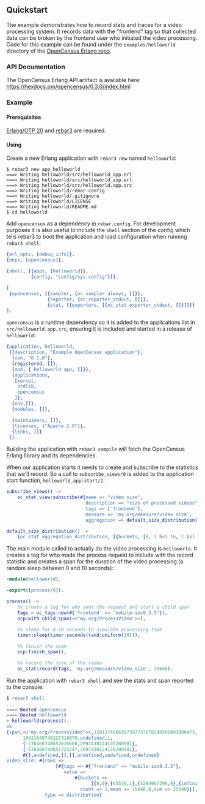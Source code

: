 ## Quickstart

The example demonstrates how to record stats and traces for a video processing system. It records data with the "frontend" tag so that collected data can be broken by the frontend user who initiated the video processing. Code for this example can be found under the `examples/helloworld` directory of the [OpenCensus Erlang repo](https://github.com/census-instrumentation/opencensus-erlang).

### API Documentation

The OpenCensus Erlang API artifact is available here: https://hexdocs.pm/opencensus/0.3.0/index.html

### Example

#### Prerequisites

[Erlang/OTP 20](https://erlang.org) and [rebar3](https://rebar3.org) are required. 

#### Using

Create a new Erlang application with `rebar3 new` named `helloworld`:

```shell
$ rebar3 new app helloworld
===> Writing helloworld/src/helloworld_app.erl
===> Writing helloworld/src/helloworld_sup.erl
===> Writing helloworld/src/helloworld.app.src
===> Writing helloworld/rebar.config
===> Writing helloworld/.gitignore
===> Writing helloworld/LICENSE
===> Writing helloworld/README.md
$ cd helloworld
```

Add `opencensus` as a dependency in `rebar.config`. For development purposes it is also useful to include the `shell` section of the config which tells rebar3 to boot the application and load configuration when running `rebar3 shell`:

```erlang
{erl_opts, [debug_info]}.
{deps, [opencensus]}.

{shell, [{apps, [helloworld]},
         {config, "config/sys.config"}]}.
```

```erlang
[
 {opencensus, [{sampler, {oc_sampler_always, []}},
               {reporter, {oc_reporter_stdout, []}},
               {stat, [{exporters, [{oc_stat_exporter_stdout, []}]}]}
].
```

`opencensus` is a runtime dependency so it is added to the applications list in `src/helloworld.app.src`, ensuring it is included and started in a release of `helloworld`:

```erlang
{application, helloworld,
 [{description, "Example OpenCensus application"},
  {vsn, "0.1.0"},
  {registered, []},
  {mod, { helloworld_app, []}},
  {applications,
   [kernel,
    stdlib,
    opencensus
   ]},
  {env,[]},
  {modules, []},

  {maintainers, []},
  {licenses, ["Apache 2.0"]},
  {links, []}
 ]}.
```

Building the application with `rebar3 compile` will fetch the OpenCensus Erlang library and its dependencies.

When our application starts it needs to create and subscribe to the statistics that we'll record. So a call to `subscribe_views/0` is added to the application start function, `helloworld_app:start/2`:

```erlang
subscribe_views() ->
    oc_stat_view:subscribe(#{name => "video_size",
                             description => "size of processed videos",
                             tags => ['frontend'],
                             measure => 'my.org/measure/video_size',
                             aggregation => default_size_distribution()}).

default_size_distribution() ->
    {oc_stat_aggregation_distribution, [{buckets, [0, 1 bsl 16, 1 bsl 32]}]}.
```

The main module called to actually do the video processing is `helloworld`. It creates a tag for who made the process request to include with the record statistic and creates a span for the duration of the video processing (a random sleep between 0 and 10 seconds):

```erlang
-module(helloworld).

-export([process/0]).

process() ->
    %% create a tag for who sent the request and start a child span
    Tags = oc_tags:new(#{'frontend' => "mobile-ios9.3.5"}),
    ocp:with_child_span(<<"my.org/ProcessVideo">>),

    %% sleep for 0-10 seconds to simulate processing time
    timer:sleep(timer:seconds(rand:uniform(10))),

    %% finish the span
    ocp:finish_span(),

    %% record the size of the video
    oc_stat:record(Tags, 'my.org/measure/video_size', 25648).
```

Run the application with `rebar3 shell` and see the stats and span reported to the console:

```erlang
$ rebar3 shell
...
===> Booted opencensus
===> Booted helloworld
> helloworld:process().
ok
{span,<<"my.org/ProcessVideo">>,1201374966367397737078249396493886473,
      10421649746227310879,undefined,1,
      {-576460748652616660,2097430124176280981},
      {-576460740651723247,2097430124176280981},
      #{},undefined,[],[],undefined,undefined,undefined}
video_size: #{rows =>
                  [#{tags => #{"frontend" => "mobile-ios9.3.5"},
                     value =>
                         #{buckets =>
                               [{0,0},{65536,1},{4294967296,0},{infinity,0}],
                           count => 1,mean => 25648.0,sum => 25648}}],
              type => distribution}
```
